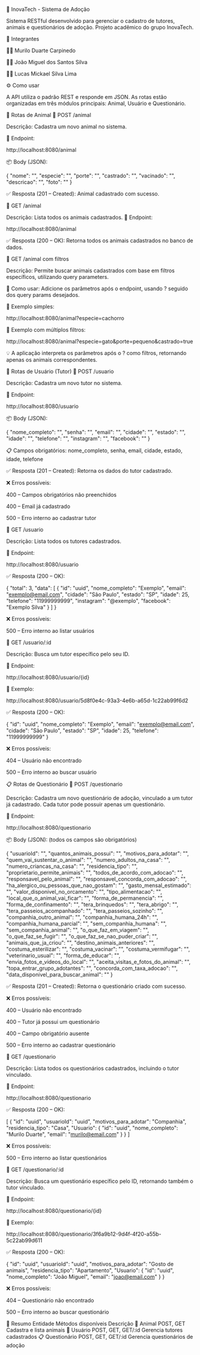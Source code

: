 🐾 InovaTech - Sistema de Adoção

Sistema RESTful desenvolvido para gerenciar o cadastro de tutores, animais e questionários de adoção.
Projeto acadêmico do grupo InovaTech.

👥 Integrantes

🧑‍💻 Murilo Duarte Carpinedo

👨‍💻 João Miguel dos Santos Silva

👨‍💻 Lucas Mickael Silva Lima

⚙️ Como usar

A API utiliza o padrão REST e responde em JSON.
As rotas estão organizadas em três módulos principais: Animal, Usuário e Questionário.

🐶 Rotas de Animal
🔹 POST /animal

Descrição: Cadastra um novo animal no sistema.

📍 Endpoint:

http://localhost:8080/animal


📦 Body (JSON):

{
  "nome": "",
  "especie": "",
  "porte": "",
  "castrado": "",
  "vacinado": "",
  "descricao": "",
  "foto": ""
}


✅ Resposta (201 – Created):
Animal cadastrado com sucesso.

🔹 GET /animal

Descrição: Lista todos os animais cadastrados.
📍 Endpoint:

http://localhost:8080/animal


✅ Resposta (200 – OK):
Retorna todos os animais cadastrados no banco de dados.

🔹 GET /animal com filtros

Descrição: Permite buscar animais cadastrados com base em filtros específicos, utilizando query parameters.

📘 Como usar:
Adicione os parâmetros após o endpoint, usando ? seguido dos query params desejados.

📍 Exemplo simples:

http://localhost:8080/animal?especie=cachorro


📍 Exemplo com múltiplos filtros:

http://localhost:8080/animal?especie=gato&porte=pequeno&castrado=true


💡 A aplicação interpreta os parâmetros após o ? como filtros, retornando apenas os animais correspondentes.

👤 Rotas de Usuário (Tutor)
🔹 POST /usuario

Descrição: Cadastra um novo tutor no sistema.

📍 Endpoint:

http://localhost:8080/usuario


📦 Body (JSON):

{
  "nome_completo": "",
  "senha": "",
  "email": "",
  "cidade": "",
  "estado": "",
  "idade": "",
  "telefone": "",
  "instagram": "",
  "facebook": ""
}


📋 Campos obrigatórios:
nome_completo, senha, email, cidade, estado, idade, telefone

✅ Resposta (201 – Created):
Retorna os dados do tutor cadastrado.

❌ Erros possíveis:

400 – Campos obrigatórios não preenchidos

400 – Email já cadastrado

500 – Erro interno ao cadastrar tutor

🔹 GET /usuario

Descrição: Lista todos os tutores cadastrados.

📍 Endpoint:

http://localhost:8080/usuario


✅ Resposta (200 – OK):

{
  "total": 3,
  "data": [
    {
      "id": "uuid",
      "nome_completo": "Exemplo",
      "email": "exemplo@email.com",
      "cidade": "São Paulo",
      "estado": "SP",
      "idade": 25,
      "telefone": "11999999999",
      "instagram": "@exemplo",
      "facebook": "Exemplo Silva"
    }
  ]
}


❌ Erros possíveis:

500 – Erro interno ao listar usuários

🔹 GET /usuario/:id

Descrição: Busca um tutor específico pelo seu ID.

📍 Endpoint:

http://localhost:8080/usuario/{id}


📘 Exemplo:

http://localhost:8080/usuario/5d8f0e4c-93a3-4e6b-a65d-1c22ab99f6d2


✅ Resposta (200 – OK):

{
  "id": "uuid",
  "nome_completo": "Exemplo",
  "email": "exemplo@email.com",
  "cidade": "São Paulo",
  "estado": "SP",
  "idade": 25,
  "telefone": "11999999999"
}


❌ Erros possíveis:

404 – Usuário não encontrado

500 – Erro interno ao buscar usuário

📋 Rotas de Questionário
🔹 POST /questionario

Descrição:
Cadastra um novo questionário de adoção, vinculado a um tutor já cadastrado.
Cada tutor pode possuir apenas um questionário.

📍 Endpoint:

http://localhost:8080/questionario


📦 Body (JSON):
(todos os campos são obrigatórios)

{
  "usuarioId": "",
  "quantos_animais_possui": "",
  "motivos_para_adotar": "",
  "quem_vai_sustentar_o_animal": "",
  "numero_adultos_na_casa": "",
  "numero_criancas_na_casa": "",
  "residencia_tipo": "",
  "proprietario_permite_animais": "",
  "todos_de_acordo_com_adocao": "",
  "responsavel_pelo_animal": "",
  "responsavel_concorda_com_adocao": "",
  "ha_alergico_ou_pessoas_que_nao_gostam": "",
  "gasto_mensal_estimado": "",
  "valor_disponivel_no_orcamento": "",
  "tipo_alimentacao": "",
  "local_que_o_animal_vai_ficar": "",
  "forma_de_permanencia": "",
  "forma_de_confinamento": "",
  "tera_brinquedos": "",
  "tera_abrigo": "",
  "tera_passeios_acompanhado": "",
  "tera_passeios_sozinho": "",
  "companhia_outro_animal": "",
  "companhia_humana_24h": "",
  "companhia_humana_parcial": "",
  "sem_companhia_humana": "",
  "sem_companhia_animal": "",
  "o_que_faz_em_viagem": "",
  "o_que_faz_se_fugir": "",
  "o_que_faz_se_nao_puder_criar": "",
  "animais_que_ja_criou": "",
  "destino_animais_anteriores": "",
  "costuma_esterilizar": "",
  "costuma_vacinar": "",
  "costuma_vermifugar": "",
  "veterinario_usual": "",
  "forma_de_educar": "",
  "envia_fotos_e_videos_do_local": "",
  "aceita_visitas_e_fotos_do_animal": "",
  "topa_entrar_grupo_adotantes": "",
  "concorda_com_taxa_adocao": "",
  "data_disponivel_para_buscar_animal": ""
}


✅ Resposta (201 – Created):
Retorna o questionário criado com sucesso.

❌ Erros possíveis:

400 – Usuário não encontrado

400 – Tutor já possui um questionário

400 – Campo obrigatório ausente

500 – Erro interno ao cadastrar questionário

🔹 GET /questionario

Descrição: Lista todos os questionários cadastrados, incluindo o tutor vinculado.

📍 Endpoint:

http://localhost:8080/questionario


✅ Resposta (200 – OK):

[
  {
    "id": "uuid",
    "usuarioId": "uuid",
    "motivos_para_adotar": "Companhia",
    "residencia_tipo": "Casa",
    "Usuario": {
      "id": "uuid",
      "nome_completo": "Murilo Duarte",
      "email": "murilo@email.com"
    }
  }
]


❌ Erros possíveis:

500 – Erro interno ao listar questionários

🔹 GET /questionario/:id

Descrição: Busca um questionário específico pelo ID, retornando também o tutor vinculado.

📍 Endpoint:

http://localhost:8080/questionario/{id}


📘 Exemplo:

http://localhost:8080/questionario/3f6a9b12-9d4f-4f20-a55b-5c22ab99d611


✅ Resposta (200 – OK):

{
  "id": "uuid",
  "usuarioId": "uuid",
  "motivos_para_adotar": "Gosto de animais",
  "residencia_tipo": "Apartamento",
  "Usuario": {
    "id": "uuid",
    "nome_completo": "João Miguel",
    "email": "joao@email.com"
  }
}


❌ Erros possíveis:

404 – Questionário não encontrado

500 – Erro interno ao buscar questionário

🧾 Resumo
Entidade	Métodos disponíveis	Descrição
🐶 Animal	POST, GET	Cadastra e lista animais
👤 Usuário	POST, GET, GET/:id	Gerencia tutores cadastrados
📋 Questionário	POST, GET, GET/:id	Gerencia questionários de adoção
